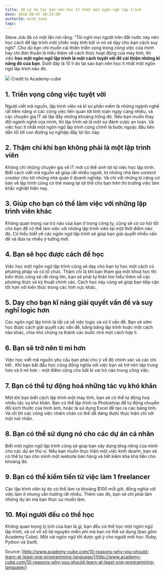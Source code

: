 ```yaml
---
title: 10 Lý do tại bạn nên học ít nhất một ngôn ngữ lập trình
date: 2018-08-07 20:23:50
authorId: minh_toan
tags:
---
```

Steve Job đã có một lần nói rằng: "Tôi nghĩ mọi người trên đất nước này nên học cách để lập trình một chiếc máy tính bởi vì nó sẽ dạy cho bạn cách suy nghĩ". Cho dù bạn chỉ muốn cải thiện triển vọng trong công việc của mình hay chỉ đơn thuần là hiểu thêm về cách thức hoạt động của máy tính, thì việc **học một ngôn ngữ lập trình là một cách tuyệt vời để cải thiện những kĩ năng đó của bạn**. Dưới đây là 10 lí do tại sao bạn nên học ít nhất một ngôn ngữ lâp trình nào đó.
<!-- more -->

![](https://res.cloudinary.com/djeghcumw/image/upload/v1533640954/blog/Blog-2_Unsplash.jpg)
Credit to Academy-cube

## 1. Triển vọng công việc tuyệt vời

Người viết mã nguồn, lập trình viên và kĩ sư phần mềm là những ngành nghề rất tiềm năng vì các công việc liên quan tới tính toán ngày càng nhiều, và các chuyên gia IT sẽ lắp đầy những khoảng trống đó. Nếu bạn muốn thay đổi ngành nghề của mình, thì lập trình sẽ là một sự đánh cược an toàn. Và việc học ít nhất một ngôn ngữ lập trình cũng chính là bước ngoặc đầu tiên dẫn lối tới con đường sự nghiệp đầy lợi lộc này.

## 2. Thậm chí khi bạn không phải là một lập trình viên

Không chỉ những chuyên gia về IT mới có thể sinh lợi từ việc học lập trình. Biết cách viết mã nguồn sẽ giúp rất nhiều người, từ những nhà làm *content creator* cho tới những nhà quản lí doanh nghiệp. Và chỉ với những kĩ năng cơ bản về lập trình cũng có thể mang lại lợi thế cho bạn trên thị trường việc làm khắc nghiệt hiện nay.

## 3. Giúp cho bạn có thể làm việc với những lập trình viên khác

Không quan trọng vai trò nào của bạn ở trong công ty, cũng sẽ có cơ hội tốt cho bạn để có thể làm việc với những lập trình viên tại một thời điểm nào đó. Có hiểu biết về các ngôn ngữ lập trình sẽ giúp bạn giải quyết nhiều vấn đề và đưa ra nhiều ý tưởng mới.

## 4. Bạn sẽ học được cách để học

Việc học một ngôn ngữ lập trình cũng sẽ dạy cho bạn tự học một cách có phương pháp và có tổ chức. Thậm chí là khi bạn tham gia một khoá học thì kiến thức cũng sẽ rất rộng lớn, bạn sẽ phải tự thân tìm hiểu thêm về các phương thức và kỹ thuật chính xác. Cách học này cũng sẽ giúp bạn tiếp cận tốt hơn với kiến thức trong các lĩnh vực khác.

## 5. Dạy cho bạn kĩ năng giải quyết vấn đề và suy nghĩ logic hơn

Các ngôn ngữ lập trình là tất cả về việc logic và xử lí vấn đề. Bạn sẽ sớm học được cách giải quyết các vấn đề, bằng bằng lập trình hoặc một cách nào khác, chia nhỏ chúng ra thành các bước nhỏ một cách hợp lí.

## 6. Bạn sẽ trở nên tỉ mỉ hơn

Việc học viết mã nguồn yêu cầu bạn phải chú ý về độ chính xác và các chi tiết . Khi bạn bắt đầu học cũng đồng nghĩa với việc bạn sẽ trở nên tập trung hơn và tỉ mỉ hơn - một điểm cộng cho bất kì vai trò nào trong công việc.

## 7. Bạn có thể tự động hoá những tác vụ khó khăn

Một khi bạn biết cách lập trình một máy tính, bạn sẽ có thể tự động hoá nhiều tác vụ khó khăn. Bạn có thể lập trình ra Photoshop để tự động chuyển đổi kích thước của hình ảnh, hoặc là sử dụng Excel để tạo ra các bảng tính. Và rồi thì các công việc nhàm chán có thể dễ dàng được thực hiện chỉ với một nút nhấn.

## 8. Bạn có thể sử dụng nó cho các dự án cá nhân

Biết một ngôn ngữ lập trình cũng sẽ giúp bạn xây dựng blog riêng của mình cho các dự án thú vị. Nếu bạn muốn thực hiện một việc kinh doanh, bạn sẽ có thể tự tạo cho mình một website bán hàng và tiết kiệm kha khá tiền cho khoảng đó.

## 9. Bạn có thể kiếm tiền từ việc làm 1 freelancer

Các lập trình viên tự do có thể làm ra khoảng $100 mỗi giờ, đồng nghĩa với việc làm ít nhưng vẫn hưởng rất nhiều. Thêm vào đó, bạn sẽ chỉ phải làm những dự án mà bạn thực sự muốn làm.

## 10. Mọi người đều có thể học

Không quan trọng lý lịch của bạn là gì, bạn đều có thể học một ngôn ngữ lập trình, và có vô số tài nguyên miễn phí mà bạn có thể sử dụng (bao gồm Academy Cube). Một vài ngôn ngữ tốt được gợi ý cho người mới học: Ruby, Python và Swift.


Source: [http://www.academy-cube.com/10-reasons-why-you-should-learn-at-least-one-programming-language/](http://www.academy-cube.com/10-reasons-why-you-should-learn-at-least-one-programming-language/)
